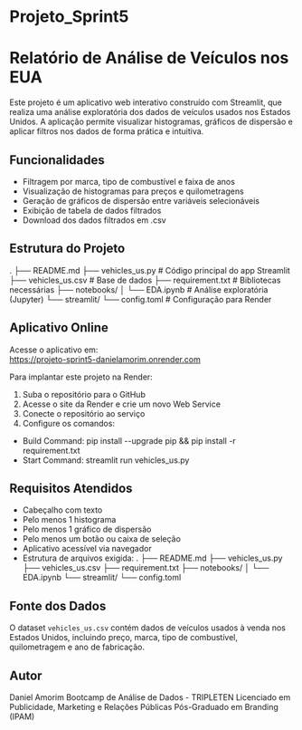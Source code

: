 # Projeto_Sprint5
# Relatório de Análise de Veículos nos EUA

Este projeto é um aplicativo web interativo construído com Streamlit, que realiza uma análise exploratória dos dados de veículos usados nos Estados Unidos. A aplicação permite visualizar histogramas, gráficos de dispersão e aplicar filtros nos dados de forma prática e intuitiva.

## Funcionalidades

- Filtragem por marca, tipo de combustível e faixa de anos
- Visualização de histogramas para preços e quilometragens
- Geração de gráficos de dispersão entre variáveis selecionáveis
- Exibição de tabela de dados filtrados
- Download dos dados filtrados em .csv

## Estrutura do Projeto
.
├── README.md
├── vehicles_us.py # Código principal do app Streamlit
├── vehicles_us.csv # Base de dados
├── requirement.txt # Bibliotecas necessárias
├── notebooks/
│ └── EDA.ipynb # Análise exploratória (Jupyter)
└── streamlit/
└── config.toml # Configuração para Render

## Aplicativo Online

Acesse o aplicativo em:  
https://projeto-sprint5-danielamorim.onrender.com 

Para implantar este projeto na Render:

1. Suba o repositório para o GitHub
2. Acesse o site da Render e crie um novo Web Service
3. Conecte o repositório ao serviço
4. Configure os comandos:

- Build Command:
pip install --upgrade pip && pip install -r requirement.txt
- Start Command:
streamlit run vehicles_us.py

## Requisitos Atendidos

- Cabeçalho com texto
- Pelo menos 1 histograma
- Pelo menos 1 gráfico de dispersão
- Pelo menos um botão ou caixa de seleção
- Aplicativo acessível via navegador
- Estrutura de arquivos exigida:
.
├── README.md
├── vehicles_us.py
├── vehicles_us.csv
├── requirement.txt
├── notebooks/
│ └── EDA.ipynb
└── streamlit/
└── config.toml

## Fonte dos Dados

O dataset `vehicles_us.csv` contém dados de veículos usados à venda nos Estados Unidos, incluindo preço, marca, tipo de combustível, quilometragem e ano de fabricação.

## Autor

Daniel Amorim
Bootcamp de Análise de Dados - TRIPLETEN
Licenciado em Publicidade, Marketing e Relações Públicas
Pós-Graduado em Branding (IPAM)










